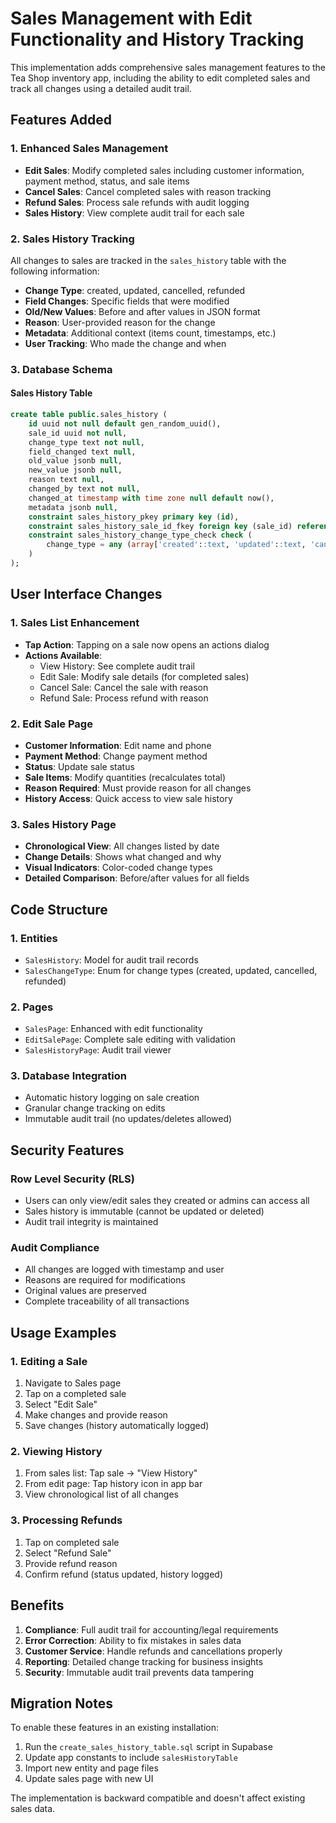 # Sales Management with Edit Functionality and History Tracking

This implementation adds comprehensive sales management features to the Tea Shop inventory app, including the ability to edit completed sales and track all changes using a detailed audit trail.

## Features Added

### 1. Enhanced Sales Management
- **Edit Sales**: Modify completed sales including customer information, payment method, status, and sale items
- **Cancel Sales**: Cancel completed sales with reason tracking
- **Refund Sales**: Process sale refunds with audit logging
- **Sales History**: View complete audit trail for each sale

### 2. Sales History Tracking
All changes to sales are tracked in the `sales_history` table with the following information:
- **Change Type**: created, updated, cancelled, refunded
- **Field Changes**: Specific fields that were modified
- **Old/New Values**: Before and after values in JSON format
- **Reason**: User-provided reason for the change
- **Metadata**: Additional context (items count, timestamps, etc.)
- **User Tracking**: Who made the change and when

### 3. Database Schema

#### Sales History Table
```sql
create table public.sales_history (
    id uuid not null default gen_random_uuid(),
    sale_id uuid not null,
    change_type text not null,
    field_changed text null,
    old_value jsonb null,
    new_value jsonb null,
    reason text null,
    changed_by text not null,
    changed_at timestamp with time zone null default now(),
    metadata jsonb null,
    constraint sales_history_pkey primary key (id),
    constraint sales_history_sale_id_fkey foreign key (sale_id) references sales (id),
    constraint sales_history_change_type_check check (
        change_type = any (array['created'::text, 'updated'::text, 'cancelled'::text, 'refunded'::text])
    )
);
```

## User Interface Changes

### 1. Sales List Enhancement
- **Tap Action**: Tapping on a sale now opens an actions dialog
- **Actions Available**:
  - View History: See complete audit trail
  - Edit Sale: Modify sale details (for completed sales)
  - Cancel Sale: Cancel the sale with reason
  - Refund Sale: Process refund with reason

### 2. Edit Sale Page
- **Customer Information**: Edit name and phone
- **Payment Method**: Change payment method
- **Status**: Update sale status
- **Sale Items**: Modify quantities (recalculates total)
- **Reason Required**: Must provide reason for all changes
- **History Access**: Quick access to view sale history

### 3. Sales History Page
- **Chronological View**: All changes listed by date
- **Change Details**: Shows what changed and why
- **Visual Indicators**: Color-coded change types
- **Detailed Comparison**: Before/after values for all fields

## Code Structure

### 1. Entities
- `SalesHistory`: Model for audit trail records
- `SalesChangeType`: Enum for change types (created, updated, cancelled, refunded)

### 2. Pages
- `SalesPage`: Enhanced with edit functionality
- `EditSalePage`: Complete sale editing with validation
- `SalesHistoryPage`: Audit trail viewer

### 3. Database Integration
- Automatic history logging on sale creation
- Granular change tracking on edits
- Immutable audit trail (no updates/deletes allowed)

## Security Features

### Row Level Security (RLS)
- Users can only view/edit sales they created or admins can access all
- Sales history is immutable (cannot be updated or deleted)
- Audit trail integrity is maintained

### Audit Compliance
- All changes are logged with timestamp and user
- Reasons are required for modifications
- Original values are preserved
- Complete traceability of all transactions

## Usage Examples

### 1. Editing a Sale
1. Navigate to Sales page
2. Tap on a completed sale
3. Select "Edit Sale"
4. Make changes and provide reason
5. Save changes (history automatically logged)

### 2. Viewing History
1. From sales list: Tap sale → "View History"
2. From edit page: Tap history icon in app bar
3. View chronological list of all changes

### 3. Processing Refunds
1. Tap on completed sale
2. Select "Refund Sale"
3. Provide refund reason
4. Confirm refund (status updated, history logged)

## Benefits

1. **Compliance**: Full audit trail for accounting/legal requirements
2. **Error Correction**: Ability to fix mistakes in sales data
3. **Customer Service**: Handle refunds and cancellations properly
4. **Reporting**: Detailed change tracking for business insights
5. **Security**: Immutable audit trail prevents data tampering

## Migration Notes

To enable these features in an existing installation:

1. Run the `create_sales_history_table.sql` script in Supabase
2. Update app constants to include `salesHistoryTable`
3. Import new entity and page files
4. Update sales page with new UI

The implementation is backward compatible and doesn't affect existing sales data.
